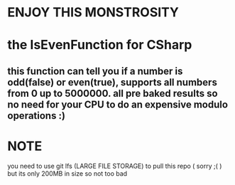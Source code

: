 # ENJOY THIS MONSTROSITY
# the IsEvenFunction for CSharp
this function can tell you if a number is odd(false) or even(true), supports all numbers from 0 up to 5000000.
all pre baked results so no need for your CPU to do an expensive modulo operations :)
-----
# NOTE
you need to use git lfs (LARGE FILE STORAGE) to pull this repo ( sorry ;( ) but its only 200MB in size so not too bad

